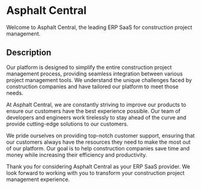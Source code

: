 # Asphalt Central

Welcome to Asphalt Central, the leading ERP SaaS for construction project management. 

## Description

Our platform is designed to simplify the entire construction project management process, providing seamless integration between various project management tools. We understand the unique challenges faced by construction companies and have tailored our platform to meet those needs.

At Asphalt Central, we are constantly striving to improve our products to ensure our customers have the best experience possible. Our team of developers and engineers work tirelessly to stay ahead of the curve and provide cutting-edge solutions to our customers.

We pride ourselves on providing top-notch customer support, ensuring that our customers always have the resources they need to make the most out of our platform. Our goal is to help construction companies save time and money while increasing their efficiency and productivity.

Thank you for considering Asphalt Central as your ERP SaaS provider. We look forward to working with you to transform your construction project management experience.
